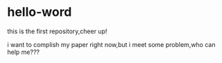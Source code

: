 # hello-word
this is the first repository,cheer up!

i want to complish my paper right now,but i meet some problem,who can help me???
